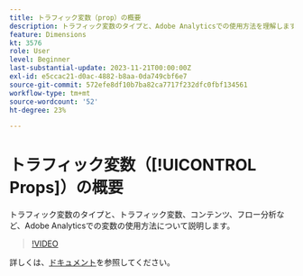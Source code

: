 ```yaml
---
title: トラフィック変数（prop）の概要
description: トラフィック変数のタイプと、Adobe Analyticsでの使用方法を理解します。
feature: Dimensions
kt: 3576
role: User
level: Beginner
last-substantial-update: 2023-11-21T00:00:00Z
exl-id: e5ccac21-d0ac-4882-b8aa-0da749cbf6e7
source-git-commit: 572efe8df10b7ba82ca7717f232dfc0fbf134561
workflow-type: tm+mt
source-wordcount: '52'
ht-degree: 23%

---
```


# トラフィック変数（[!UICONTROL Props]）の概要

トラフィック変数のタイプと、トラフィック変数、コンテンツ、フロー分析など、Adobe Analyticsでの変数の使用方法について説明します。

>[!VIDEO](https://video.tv.adobe.com/v/3429901/?quality=12&learn=on&captions=jpn)

詳しくは、[ドキュメント](https://experienceleague.adobe.com/docs/analytics/components/dimensions/prop.html?lang=ja)を参照してください。
